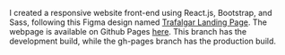 I created a responsive website front-end using React.js, Bootstrap, and Sass, following this Figma design named [Trafalgar Landing Page](https://www.figma.com/community/file/892358789568947362).
The webpage is available on Github Pages [here](http://pseudo-nymm.github.io/trafalgar-ui). This branch has the development build, 
while the gh-pages branch has the production build.
